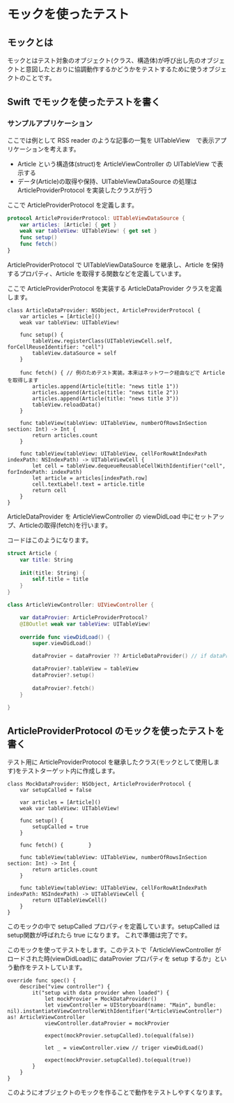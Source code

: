 # モックを使ったテスト

## モックとは

モックとはテスト対象のオブジェクト(クラス、構造体)が呼び出し先のオブジェクトと意図したとおりに協調動作するかどうかをテストするために使うオブジェクトのことです。

## Swift でモックを使ったテストを書く

### サンプルアプリケーション	

ここでは例として RSS reader のような記事の一覧を UITableView　で表示アプリケーションを考えます。

* Article という構造体(struct)を ArticleViewController の UITableView で表示する
* データ(Article)の取得や保持、UITableViewDataSource の処理は ArticleProviderProtocol を実装したクラスが行う

ここで ArticleProviderProtocol を定義します。

```swift
protocol ArticleProviderProtocol: UITableViewDataSource {
    var articles: [Article] { get }
    weak var tableView: UITableView! { get set }
    func setup()
    func fetch()
}
```

ArticleProviderProtocol で UITableViewDataSource を継承し、Article を保持するプロパティ、Article を取得する関数などを定義しています。

ここで ArticleProviderProtocol を実装する ArticleDataProvider クラスを定義します。

```
class ArticleDataProvider: NSObject, ArticleProviderProtocol {
    var articles = [Article]()
    weak var tableView: UITableView!
    
    func setup() {
        tableView.registerClass(UITableViewCell.self, forCellReuseIdentifier: "cell")
        tableView.dataSource = self
    }
    
    func fetch() { // 例のためテスト実装。本来はネットワーク経由などで Article を取得します
        articles.append(Article(title: "news title 1"))
        articles.append(Article(title: "news title 2"))
        articles.append(Article(title: "news title 3"))
        tableView.reloadData()
    }

    func tableView(tableView: UITableView, numberOfRowsInSection section: Int) -> Int {
        return articles.count
    }

    func tableView(tableView: UITableView, cellForRowAtIndexPath indexPath: NSIndexPath) -> UITableViewCell {
        let cell = tableView.dequeueReusableCellWithIdentifier("cell", forIndexPath: indexPath)
        let article = articles[indexPath.row]
        cell.textLabel!.text = article.title
        return cell
    }
}
```

ArticleDataProvider を ArticleViewController の viewDidLoad 中にセットアップ、Articleの取得(fetch)を行います。

コードはこのようになります。

```swift
struct Article {
    var title: String
    
    init(title: String) {
        self.title = title
    }
}
```

```swift
class ArticleViewController: UIViewController {

    var dataProvier: ArticleProviderProtocol?
    @IBOutlet weak var tableView: UITableView!
    
    override func viewDidLoad() {
        super.viewDidLoad()

        dataProvier = dataProvier ?? ArticleDataProvider() // if dataProvier is nil, assign ArticleDataProvider instance

        dataProvier?.tableView = tableView
        dataProvier?.setup()
        
        dataProvier?.fetch()
    }

}
```

## ArticleProviderProtocol のモックを使ったテストを書く

テスト用に ArticleProviderProtocol を継承したクラス(モックとして使用します)をテストターゲット内に作成します。

```
class MockDataProvider: NSObject, ArticleProviderProtocol {        
    var setupCalled = false
    
    var articles = [Article]()
    weak var tableView: UITableView!
    
    func setup() {
        setupCalled = true
    }
    
    func fetch() {        }
    
    func tableView(tableView: UITableView, numberOfRowsInSection section: Int) -> Int {
        return articles.count
    }
    
    func tableView(tableView: UITableView, cellForRowAtIndexPath indexPath: NSIndexPath) -> UITableViewCell {
        return UITableViewCell()
    }
}

```

このモックの中で setupCalled プロパティを定義しています。setupCalled は setup関数が呼ばれたら true になります。
これで準備は完了です。

このモックを使ってテストをします。このテストで「ArticleViewController がロードされた時(viewDidLoad)に dataProvier プロパティを setup するか」という動作をテストしています。

```
override func spec() {
    describe("view controller") {
        it("setup with data provider when loaded") {
            let mockProvier = MockDataProvider()
            let viewController = UIStoryboard(name: "Main", bundle: nil).instantiateViewControllerWithIdentifier("ArticleViewController") as! ArticleViewController
            viewController.dataProvier = mockProvier
            
            expect(mockProvier.setupCalled).to(equal(false))

            let _ = viewController.view // triger viewDidLoad()
            
            expect(mockProvier.setupCalled).to(equal(true))
        }
    }
}
```

このようにオブジェクトのモックを作ることで動作をテストしやすくなります。

